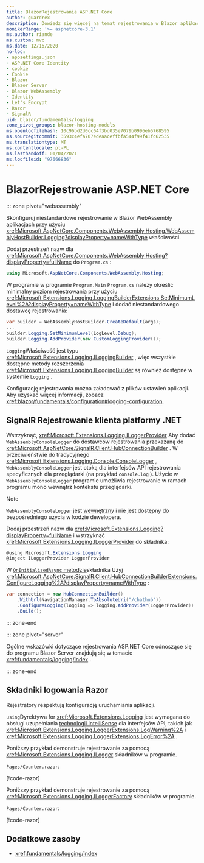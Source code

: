 ```yaml
---
title: BlazorRejestrowanie ASP.NET Core
author: guardrex
description: Dowiedz się więcej na temat rejestrowania w Blazor aplikacjach, w tym konfiguracji poziomu dziennika oraz pisania komunikatów dziennika ze Razor składników.
monikerRange: '>= aspnetcore-3.1'
ms.author: riande
ms.custom: mvc
ms.date: 12/16/2020
no-loc:
- appsettings.json
- ASP.NET Core Identity
- cookie
- Cookie
- Blazor
- Blazor Server
- Blazor WebAssembly
- Identity
- Let's Encrypt
- Razor
- SignalR
uid: blazor/fundamentals/logging
zone_pivot_groups: blazor-hosting-models
ms.openlocfilehash: 10c96bd2d0cc64f3bd035e7079b0996eb5768595
ms.sourcegitcommit: 3593c4efa707edeaaceffbfa544f99f41fc62535
ms.translationtype: MT
ms.contentlocale: pl-PL
ms.lasthandoff: 01/04/2021
ms.locfileid: "97666836"
---
```

# <a name="aspnet-core-no-locblazor-logging"></a>BlazorRejestrowanie ASP.NET Core

::: zone pivot="webassembly"

Skonfiguruj niestandardowe rejestrowanie w Blazor WebAssembly aplikacjach przy użyciu <xref:Microsoft.AspNetCore.Components.WebAssembly.Hosting.WebAssemblyHostBuilder.Logging?displayProperty=nameWithType> właściwości.

Dodaj przestrzeń nazw dla <xref:Microsoft.AspNetCore.Components.WebAssembly.Hosting?displayProperty=fullName> do `Program.cs` :

```csharp
using Microsoft.AspNetCore.Components.WebAssembly.Hosting;
```

W programie w programie `Program.Main` `Program.cs` należy określić minimalny poziom rejestrowania przy użyciu <xref:Microsoft.Extensions.Logging.LoggingBuilderExtensions.SetMinimumLevel%2A?displayProperty=nameWithType> i dodać niestandardowego dostawcę rejestrowania:

```csharp
var builder = WebAssemblyHostBuilder.CreateDefault(args);
...
builder.Logging.SetMinimumLevel(LogLevel.Debug);
builder.Logging.AddProvider(new CustomLoggingProvider());
```

`Logging`Właściwość jest typu <xref:Microsoft.Extensions.Logging.ILoggingBuilder> , więc wszystkie dostępne metody rozszerzenia <xref:Microsoft.Extensions.Logging.ILoggingBuilder> są również dostępne w systemie `Logging` .

Konfigurację rejestrowania można załadować z plików ustawień aplikacji. Aby uzyskać więcej informacji, zobacz <xref:blazor/fundamentals/configuration#logging-configuration>.

## <a name="no-locsignalr-net-client-logging"></a>SignalR Rejestrowanie klienta platformy .NET

Wstrzyknąć, <xref:Microsoft.Extensions.Logging.ILoggerProvider> Aby dodać `WebAssemblyConsoleLogger` do dostawców rejestrowania przekazaną do <xref:Microsoft.AspNetCore.SignalR.Client.HubConnectionBuilder> . W przeciwieństwie do tradycyjnego <xref:Microsoft.Extensions.Logging.Console.ConsoleLogger> , `WebAssemblyConsoleLogger` jest otoką dla interfejsów API rejestrowania specyficznych dla przeglądarki (na przykład `console.log` ). Użycie w `WebAssemblyConsoleLogger` programie umożliwia rejestrowanie w ramach programu mono wewnątrz kontekstu przeglądarki.

> [!NOTE]
> `WebAssemblyConsoleLogger` jest [wewnętrzny](/dotnet/csharp/language-reference/keywords/internal) i nie jest dostępny do bezpośredniego użycia w kodzie dewelopera.

Dodaj przestrzeń nazw dla <xref:Microsoft.Extensions.Logging?displayProperty=fullName> i wstrzyknąć <xref:Microsoft.Extensions.Logging.ILoggerProvider> do składnika:

```csharp
@using Microsoft.Extensions.Logging
@inject ILoggerProvider LoggerProvider
```

W [ `OnInitializedAsync` metodzie](xref:blazor/components/lifecycle#component-initialization-methods)składnika Użyj <xref:Microsoft.AspNetCore.SignalR.Client.HubConnectionBuilderExtensions.ConfigureLogging%2A?displayProperty=nameWithType> :

```csharp
var connection = new HubConnectionBuilder()
    .WithUrl(NavigationManager.ToAbsoluteUri("/chathub"))
    .ConfigureLogging(logging => logging.AddProvider(LoggerProvider))
    .Build();
```

::: zone-end

::: zone pivot="server"

Ogólne wskazówki dotyczące rejestrowania ASP.NET Core odnoszące się do programu Blazor Server znajdują się w temacie <xref:fundamentals/logging/index> .

::: zone-end

## <a name="log-in-no-locrazor-components"></a>Składniki logowania Razor

Rejestratory respektują konfigurację uruchamiania aplikacji.

`using`Dyrektywa for <xref:Microsoft.Extensions.Logging> jest wymagana do obsługi uzupełniania [technologii IntelliSense](/visualstudio/ide/using-intellisense) dla interfejsów API, takich jak <xref:Microsoft.Extensions.Logging.LoggerExtensions.LogWarning%2A> i <xref:Microsoft.Extensions.Logging.LoggerExtensions.LogError%2A> .

Poniższy przykład demonstruje rejestrowanie za pomocą <xref:Microsoft.Extensions.Logging.ILogger> składników w programie.

`Pages/Counter.razor`:

[!code-razor[](logging/samples_snapshot/Counter1.razor?highlight=3,16)]

Poniższy przykład demonstruje rejestrowanie za pomocą <xref:Microsoft.Extensions.Logging.ILoggerFactory> składników w programie.

`Pages/Counter.razor`:

[!code-razor[](logging/samples_snapshot/Counter2.razor?highlight=3,16-17)]

## <a name="additional-resources"></a>Dodatkowe zasoby

* <xref:fundamentals/logging/index>

